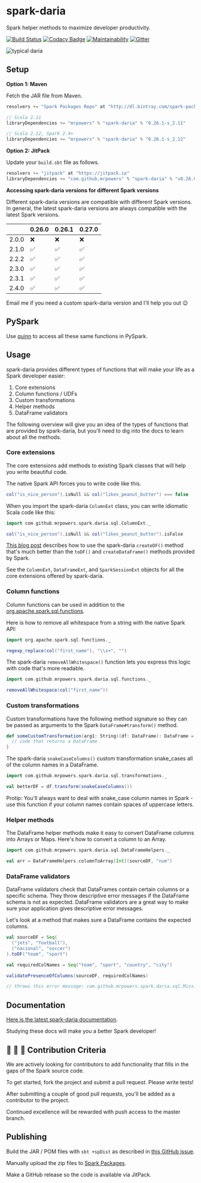 # spark-daria

Spark helper methods to maximize developer productivity.

[![Build Status](https://travis-ci.org/MrPowers/spark-daria.svg?branch=master)](https://travis-ci.org/MrPowers/spark-daria) [![Codacy Badge](https://api.codacy.com/project/badge/Grade/cf2c0624682b4487a3b3e5c8330f1fbe)](https://www.codacy.com/app/MrPowers/spark-daria?utm_source=github.com&amp;utm_medium=referral&amp;utm_content=MrPowers/spark-daria&amp;utm_campaign=Badge_Grade) [![Maintainability](https://api.codeclimate.com/v1/badges/513fcd36d6be35191737/maintainability)](https://codeclimate.com/github/MrPowers/spark-daria/maintainability)
[![Gitter](https://badges.gitter.im/spark-daria/community.svg)](https://gitter.im/spark-daria/community?utm_source=badge&utm_medium=badge&utm_campaign=pr-badge)

![typical daria](https://github.com/MrPowers/spark-daria/blob/master/daria.png)

## Setup

**Option 1: Maven**

Fetch the JAR file from Maven.

```scala
resolvers += "Spark Packages Repo" at "http://dl.bintray.com/spark-packages/maven"

// Scala 2.11
libraryDependencies += "mrpowers" % "spark-daria" % "0.26.1-s_2.11"

// Scala 2.12, Spark 2.4+
libraryDependencies += "mrpowers" % "spark-daria" % "0.26.1-s_2.12"
```

**Option 2: JitPack**

Update your `build.sbt` file as follows.

```scala
resolvers += "jitpack" at "https://jitpack.io"
libraryDependencies += "com.github.mrpowers" % "spark-daria" % "v0.26.0"
```
**Accessing spark-daria versions for different Spark versions**

Different spark-daria versions are compatible with different Spark versions.  In general, the latest spark-daria versions are always compatible with the latest Spark versions.

|       | 0.26.0             | 0.26.1             | 0.27.0             |
|-------|--------------------|--------------------|--------------------|
| 2.0.0 | :x:                | :x:                | :x:                |
| 2.1.0 | :white_check_mark: | :white_check_mark: | :white_check_mark: |
| 2.2.2 | :white_check_mark: | :white_check_mark: | :white_check_mark: |
| 2.3.0 | :white_check_mark: | :white_check_mark: | :white_check_mark: |
| 2.3.1 | :white_check_mark: | :white_check_mark: | :white_check_mark: |
| 2.4.0 | :white_check_mark: | :white_check_mark: | :white_check_mark: |

Email me if you need a custom spark-daria version and I'll help you out :wink:

## PySpark

Use [quinn](https://github.com/MrPowers/quinn) to access all these same functions in PySpark.

## Usage

spark-daria provides different types of functions that will make your life as a Spark developer easier:

1. Core extensions
2. Column functions / UDFs
3. Custom transformations
4. Helper methods
5. DataFrame validators

The following overview will give you an idea of the types of functions that are provided by spark-daria, but you'll need to dig into the docs to learn about all the methods.

### Core extensions

The core extensions add methods to existing Spark classes that will help you write beautiful code.

The native Spark API forces you to write code like this.

```scala
col("is_nice_person").isNull && col("likes_peanut_butter") === false
```

When you import the spark-daria `ColumnExt` class, you can write idiomatic Scala code like this:

```scala
import com.github.mrpowers.spark.daria.sql.ColumnExt._

col("is_nice_person").isNull && col("likes_peanut_butter").isFalse
```

[This blog post](https://medium.com/@mrpowers/manually-creating-spark-dataframes-b14dae906393) describes how to use the spark-daria `createDF()` method that's much better than the `toDF()` and `createDataFrame()` methods provided by Spark.

See the `ColumnExt`, `DataFrameExt`, and `SparkSessionExt` objects for all the core extensions offered by spark-daria.

### Column functions

Column functions can be used in addition to the [org.apache.spark.sql.functions](http://spark.apache.org/docs/latest/api/scala/index.html#org.apache.spark.sql.functions$).

Here is how to remove all whitespace from a string with the native Spark API:

```scala
import org.apache.spark.sql.functions._

regexp_replace(col("first_name"), "\\s+", "")
```

The spark-daria `removeAllWhitespace()` function lets you express this logic with code that's more readable.

```scala
import com.github.mrpowers.spark.daria.sql.functions._

removeAllWhitespace(col("first_name"))
```

### Custom transformations

Custom transformations have the following method signature so they can be passed as arguments to the Spark `DataFrame#transform()` method.

```scala
def someCustomTransformation(arg1: String)(df: DataFrame): DataFrame = {
  // code that returns a DataFrame
}
```

The spark-daria `snakeCaseColumns()` custom transformation snake_cases all of the column names in a DataFrame.

```scala
import com.github.mrpowers.spark.daria.sql.transformations._

val betterDF = df.transform(snakeCaseColumns())
```

Protip: You'll always want to deal with snake_case column names in Spark - use this function if your column names contain spaces of uppercase letters.

### Helper methods

The DataFrame helper methods make it easy to convert DataFrame columns into Arrays or Maps.  Here's how to convert a column to an Array.

```scala
import com.github.mrpowers.spark.daria.sql.DataFrameHelpers._

val arr = DataFrameHelpers.columnToArray[Int](sourceDF, "num")
```

### DataFrame validators

DataFrame validators check that DataFrames contain certain columns or a specific schema.  They throw descriptive error messages if the DataFrame schema is not as expected.  DataFrame validators are a great way to make sure your application gives descriptive error messages.

Let's look at a method that makes sure a DataFrame contains the expected columns.

```scala
val sourceDF = Seq(
  ("jets", "football"),
  ("nacional", "soccer")
).toDF("team", "sport")

val requiredColNames = Seq("team", "sport", "country", "city")

validatePresenceOfColumns(sourceDF, requiredColNames)

// throws this error message: com.github.mrpowers.spark.daria.sql.MissingDataFrameColumnsException: The [country, city] columns are not included in the DataFrame with the following columns [team, sport]
```

## Documentation

[Here is the latest spark-daria documentation](https://mrpowers.github.io/docs/spark_daria/latest/index.html).

Studying these docs will make you a better Spark developer!

## :two_women_holding_hands: :two_men_holding_hands: :couple: Contribution Criteria

We are actively looking for contributors to add functionality that fills in the gaps of the Spark source code.

To get started, fork the project and submit a pull request.  Please write tests!

After submitting a couple of good pull requests, you'll be added as a contributor to the project.

Continued excellence will be rewarded with push access to the master branch.

## Publishing

Build the JAR / POM files with `sbt +spDist` as described in [this GitHub issue](https://github.com/databricks/sbt-spark-package/issues/18#issuecomment-184107369).

Manually upload the zip files to [Spark Packages](https://spark-packages.org/).

Make a GitHub release so the code is available via JitPack.
